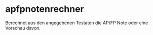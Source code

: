 # apfpnotenrechner

Berechnet aus den angegebenen Testaten die AP/FP Note oder eine Vorschau davon.
